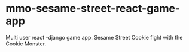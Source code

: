 # mmo-sesame-street-react-game-app
Multi user react -django game app. Sesame Street Cookie fight with the Cookie Monster.
